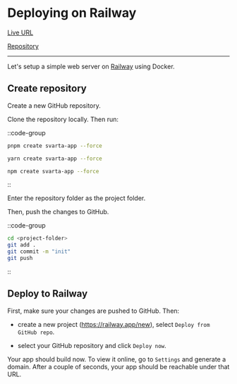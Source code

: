 # Deploying on Railway

[Live URL](https://hellosvarta.up.railway.app/)

[Repository](https://github.com/svartajs/svarta/tree/main/examples/minimal-railway-docker)

---

Let's setup a simple web server on [Railway](https://railway.app/) using Docker.

## Create repository

Create a new GitHub repository.

Clone the repository locally. Then run:

::code-group

```bash [pnpm]
pnpm create svarta-app --force
```

```bash [yarn]
yarn create svarta-app --force
```

```bash [npm]
npm create svarta-app --force
```

::

Enter the repository folder as the project folder.

Then, push the changes to GitHub.

::code-group

```bash [terminal]
cd <project-folder>
git add .
git commit -m "init"
git push
```

::

## Deploy to Railway

First, make sure your changes are pushed to GitHub. Then:

- create a new project (https://railway.app/new), select `Deploy from GitHub repo`.

- select your GitHub repository and click `Deploy now`.

Your app should build now. To view it online, go to `Settings` and generate a domain. After a couple of seconds, your app should be reachable under that URL.
